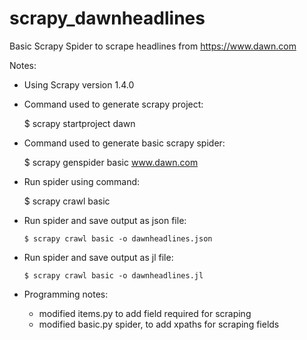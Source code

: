# scrapy_dawnheadlines
Basic Scrapy Spider to scrape headlines from https://www.dawn.com

Notes:

- Using Scrapy version 1.4.0


- Command used to generate scrapy project: 
   
   $ scrapy startproject dawn
      

- Command used to generate basic scrapy spider:
    
   $ scrapy genspider basic www.dawn.com


- Run spider using command:
   
   $ scrapy crawl basic
      

- Run spider and save output as json file:
      
      $ scrapy crawl basic -o dawnheadlines.json

- Run spider and save output as jl file:
      
      $ scrapy crawl basic -o dawnheadlines.jl
      
- Programming notes:
  - modified items.py to add field required for scraping
  - modified basic.py spider, to add xpaths for scraping fields
